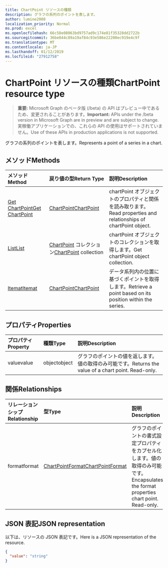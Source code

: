 ```yaml
---
title: ChartPoint リソースの種類
description: グラフの系列のポイントを表します。
author: lumine2008
localization_priority: Normal
ms.prod: excel
ms.openlocfilehash: 66c58e08063bd9757ad9c174e81f35328dd2722b
ms.sourcegitcommit: 36be044c89a19af84c93e586e22200ec919e4c9f
ms.translationtype: MT
ms.contentlocale: ja-JP
ms.lasthandoff: 01/12/2019
ms.locfileid: "27912758"
---
```

# <a name="chartpoint-resource-type"></a><span data-ttu-id="000cc-103">ChartPoint リソースの種類</span><span class="sxs-lookup"><span data-stu-id="000cc-103">ChartPoint resource type</span></span>

> <span data-ttu-id="000cc-104">**重要:** Microsoft Graph のベータ版 (/beta) の API はプレビュー中であるため、変更されることがあります。</span><span class="sxs-lookup"><span data-stu-id="000cc-104">**Important:** APIs under the /beta version in Microsoft Graph are in preview and are subject to change.</span></span> <span data-ttu-id="000cc-105">実稼働アプリケーションでの、これらの API の使用はサポートされていません。</span><span class="sxs-lookup"><span data-stu-id="000cc-105">Use of these APIs in production applications is not supported.</span></span>

<span data-ttu-id="000cc-106">グラフの系列のポイントを表します。</span><span class="sxs-lookup"><span data-stu-id="000cc-106">Represents a point of a series in a chart.</span></span>


## <a name="methods"></a><span data-ttu-id="000cc-107">メソッド</span><span class="sxs-lookup"><span data-stu-id="000cc-107">Methods</span></span>

| <span data-ttu-id="000cc-108">メソッド</span><span class="sxs-lookup"><span data-stu-id="000cc-108">Method</span></span>           | <span data-ttu-id="000cc-109">戻り値の型</span><span class="sxs-lookup"><span data-stu-id="000cc-109">Return Type</span></span>    |<span data-ttu-id="000cc-110">説明</span><span class="sxs-lookup"><span data-stu-id="000cc-110">Description</span></span>|
|:---------------|:--------|:----------|
|[<span data-ttu-id="000cc-111">Get ChartPoint</span><span class="sxs-lookup"><span data-stu-id="000cc-111">Get ChartPoint</span></span>](../api/chartpoint-get.md) | [<span data-ttu-id="000cc-112">ChartPoint</span><span class="sxs-lookup"><span data-stu-id="000cc-112">ChartPoint</span></span>](chartpoint.md) |<span data-ttu-id="000cc-113">chartPoint オブジェクトのプロパティと関係を読み取ります。</span><span class="sxs-lookup"><span data-stu-id="000cc-113">Read properties and relationships of chartPoint object.</span></span>|
|[<span data-ttu-id="000cc-114">List</span><span class="sxs-lookup"><span data-stu-id="000cc-114">List</span></span>](../api/chartpoint-list.md) | <span data-ttu-id="000cc-115">[ChartPoint](chartpoint.md) コレクション</span><span class="sxs-lookup"><span data-stu-id="000cc-115">[ChartPoint](chartpoint.md) collection</span></span> |<span data-ttu-id="000cc-116">chartPoint オブジェクトのコレクションを取得します。</span><span class="sxs-lookup"><span data-stu-id="000cc-116">Get chartPoint object collection.</span></span> |
|[<span data-ttu-id="000cc-117">Itemat</span><span class="sxs-lookup"><span data-stu-id="000cc-117">Itemat</span></span>](../api/chartpointscollection-itemat.md)|[<span data-ttu-id="000cc-118">ChartPoint</span><span class="sxs-lookup"><span data-stu-id="000cc-118">ChartPoint</span></span>](chartpoint.md)|<span data-ttu-id="000cc-119">データ系列内の位置に基づくポイントを取得します。</span><span class="sxs-lookup"><span data-stu-id="000cc-119">Retrieve a point based on its position within the series.</span></span>|

## <a name="properties"></a><span data-ttu-id="000cc-120">プロパティ</span><span class="sxs-lookup"><span data-stu-id="000cc-120">Properties</span></span>
| <span data-ttu-id="000cc-121">プロパティ</span><span class="sxs-lookup"><span data-stu-id="000cc-121">Property</span></span>     | <span data-ttu-id="000cc-122">種類</span><span class="sxs-lookup"><span data-stu-id="000cc-122">Type</span></span>   |<span data-ttu-id="000cc-123">説明</span><span class="sxs-lookup"><span data-stu-id="000cc-123">Description</span></span>|
|:---------------|:--------|:----------|
|<span data-ttu-id="000cc-124">value</span><span class="sxs-lookup"><span data-stu-id="000cc-124">value</span></span>|<span data-ttu-id="000cc-125">object</span><span class="sxs-lookup"><span data-stu-id="000cc-125">object</span></span>|<span data-ttu-id="000cc-p102">グラフのポイントの値を返します。値の取得のみ可能です。</span><span class="sxs-lookup"><span data-stu-id="000cc-p102">Returns the value of a chart point. Read-only.</span></span>|

## <a name="relationships"></a><span data-ttu-id="000cc-128">関係</span><span class="sxs-lookup"><span data-stu-id="000cc-128">Relationships</span></span>
| <span data-ttu-id="000cc-129">リレーションシップ</span><span class="sxs-lookup"><span data-stu-id="000cc-129">Relationship</span></span> | <span data-ttu-id="000cc-130">型</span><span class="sxs-lookup"><span data-stu-id="000cc-130">Type</span></span>   |<span data-ttu-id="000cc-131">説明</span><span class="sxs-lookup"><span data-stu-id="000cc-131">Description</span></span>|
|:---------------|:--------|:----------|
|<span data-ttu-id="000cc-132">format</span><span class="sxs-lookup"><span data-stu-id="000cc-132">format</span></span>|[<span data-ttu-id="000cc-133">ChartPointFormat</span><span class="sxs-lookup"><span data-stu-id="000cc-133">ChartPointFormat</span></span>](chartpointformat.md)|<span data-ttu-id="000cc-p103">グラフのポイントの書式設定プロパティをカプセル化します。値の取得のみ可能です。</span><span class="sxs-lookup"><span data-stu-id="000cc-p103">Encapsulates the format properties chart point. Read-only.</span></span>|

## <a name="json-representation"></a><span data-ttu-id="000cc-136">JSON 表記</span><span class="sxs-lookup"><span data-stu-id="000cc-136">JSON representation</span></span>

<span data-ttu-id="000cc-137">以下は、リソースの JSON 表記です。</span><span class="sxs-lookup"><span data-stu-id="000cc-137">Here is a JSON representation of the resource.</span></span>

<!-- {
  "blockType": "resource",
  "optionalProperties": [

  ],
  "@odata.type": "microsoft.graph.chartPoint"
}-->

```json
{
  "value": "string"
}

```

<!-- uuid: 8fcb5dbc-d5aa-4681-8e31-b001d5168d79
2015-10-25 14:57:30 UTC -->
<!-- {
  "type": "#page.annotation",
  "description": "ChartPoint resource",
  "keywords": "",
  "section": "documentation",
  "tocPath": ""
}-->
